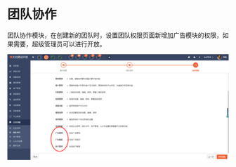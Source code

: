 # 团队协作

团队协作模块，在创建新的团队时，设置团队权限页面新增加广告模块的权限，如果需要，超级管理员可以进行开放。  

![](/assets/1522054677%281%29.jpg)

